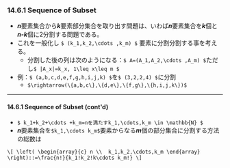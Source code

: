 ### 14.6.1 Sequence of Subset

* ***n***要素集合から***k***要素部分集合を取り出す問題は、いわば***n***要素集合を***k***個と***n-k***個に2分割する問題である。
* これを一般化し `$ (k_1,k_2,\cdots ,k_m) $` 要素に分割分割する事を考える。
  * 分割した後の列は次のようになる：`$ A=(A_1,A_2,\cdots ,A_m) $`ただし`$ |A_x|=k_x, 1\leq x\leq m $`
* 例：`$ (a,b,c,d,e,f,g,h,i,j,k) $`を`$ (3,2,2,4) $`に分割
  * `$\rightarrow(\{a,b,c\},\{d,e\},\{f,g\},\{h,i,j,k\})$`

---
#### 14.6.1 Sequence of Subset (cont'd)

* `$ k_1+k_2+\cdots +k_m=nを満たすk_1,\cdots,k_m \in \mathbb{N} $`
* ***n***要素集合を`$k_1,\cdots k_m$`要素からなる***m***個の部分集合に分割する方法の総数は

`\[
\left(
\begin{array}{c}
      n \\ 
      k_1,k_2,\cdots,k_m
\end{array}
\right)::=\frac{n!}{k_1!k_2!k\cdots k_m!}
\]`
